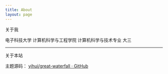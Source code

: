 ```yaml
---
title: About
layout: page
---
```


关于我

  电子科技大学 计算机科学与工程学院 计算机科学与技术专业 大三

-------------

关于本站

  主题源码： [yihui/great-waterfall · GitHub](https://github.com/yihui/great-waterfall)
